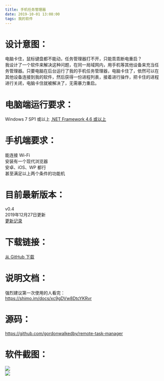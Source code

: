 ```yaml
---
title: 手机任务管理器
date: 2019-10-01 13:08:00
tags: 我的软件
---
```

# 设计意图：
电脑卡住，鼠标键盘都不能动，任务管理器打不开，只能乖乖断电重启？  
我设计了一个软件来解决这种问题，在同一局域网内，用手机等其他设备来充当任务管理器。只要电脑在后台运行了我的手机任务管理器，电脑卡住了，依然可以在其他设备连接到我的软件，然后获得一份进程列表，接着进行操作，把卡住的进程进行关闭，电脑卡住就被解决了，无需暴力重启。  

# 电脑端运行要求：  
Windows 7 SP1 或以上
[.NET Framework 4.6 或以上](https://dotnet.microsoft.com/download/dotnet-framework/net48)

# 手机端要求：
能连接 Wi-Fi  
安装有一个现代浏览器  
安卓、iOS、WP 都行  
甚至满足以上两个条件的功能机  

# 目前最新版本： 
v0.4  
2019年12月27日更新   
[更新记录](https://github.com/gordonwalkedby/remote-task-manager/releases)  

# 下载链接：
[从 GitHub 下载](https://github.com/gordonwalkedby/remote-task-manager/releases/download/v0.4/RemoteTaskManager.7z)  


# 说明文档： 
强烈建议第一次使用的人看完：  
https://shimo.im/docs/xc9gDVw8DtcYKRvr

# 源码：
https://github.com/gordonwalkedby/remote-task-manager

# 软件截图：  
![](https://s2.ax1x.com/2019/10/01/uNfb1f.png)  
![](https://s2.ax1x.com/2019/10/01/uNfjBQ.png)  
